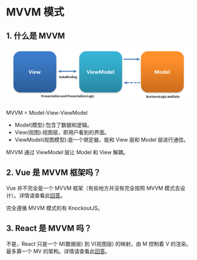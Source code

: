 # MVVM 模式

## 1. 什么是 MVVM

<img src="./assets/MVVMPattern.png">

MVVM = Model-View-ViewModel

- Model(模型):包含了数据和逻辑。
- View(视图):视图层，即用户看到的界面。
- ViewModel(视图模型):是一个绑定器，能和 View 层和 Model 层进行通信。

MVVM 通过 ViewModel 层让 Model 和 View 解耦。

## 2. Vue 是 MVVM 框架吗？

Vue 并不完全是一个 MVVM 框架（有些地方并没有完全按照 MVVM 模式去设计）。详情请查看此[回答](https://www.zhihu.com/question/327050991/answer/701449139)。

完全遵循 MVVM 模式的有 KnockoutJS。

## 3. React 是 MVVM 吗？

不是，React 只是一个 M(数据层) 到 V(视图层) 的映射，由 M 控制着 V 的渲染。最多算一个 MV 的架构。详情请查看此[回答](https://www.zhihu.com/question/310674885)。
